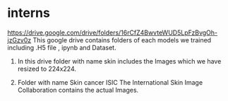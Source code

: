 # interns

https://drive.google.com/drive/folders/16rCfZ4BwvteWUD5LpFzBvgOh-jzGzv0z
This google drive contains folders of each models we trained including .H5 file , ipynb and Dataset.

1. In this drive folder with name skin includes the Images which we have resized to 224x224.

2. Folder with name Skin cancer ISIC The International Skin Image Collaboration contains the actual Images.
